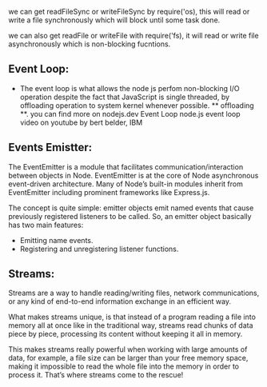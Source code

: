 we can get readFileSync or writeFileSync by require('os), this will read or write a file synchronously which will block until some task done.

we can also get readFile or writeFile with require('fs), it will read or write file asynchronously which is non-blocking fucntions.

## Event Loop:

- The event loop is what allows the node js perfom non-blocking I/O operation despite the fact that JavaScript is single threaded, by offloading operation to system kernel whenever possible.
  ** offloading **. you can find more on nodejs.dev Event Loop
  node.js event loop video on youtube by bert belder, IBM

## Events Emistter:

The EventEmitter is a module that facilitates communication/interaction between objects in Node. EventEmitter is at the core of Node asynchronous event-driven architecture. Many of Node’s built-in modules inherit from EventEmitter including prominent frameworks like Express.js.

The concept is quite simple: emitter objects emit named events that cause previously registered listeners to be called. So, an emitter object basically has two main features:

- Emitting name events.
- Registering and unregistering listener functions.

## Streams:

Streams are a way to handle reading/writing files, network communications, or any kind of end-to-end information exchange in an efficient way.

What makes streams unique, is that instead of a program reading a file into memory all at once like in the traditional way, streams read chunks of data piece by piece, processing its content without keeping it all in memory.

This makes streams really powerful when working with large amounts of data, for example, a file size can be larger than your free memory space, making it impossible to read the whole file into the memory in order to process it. That’s where streams come to the rescue!
